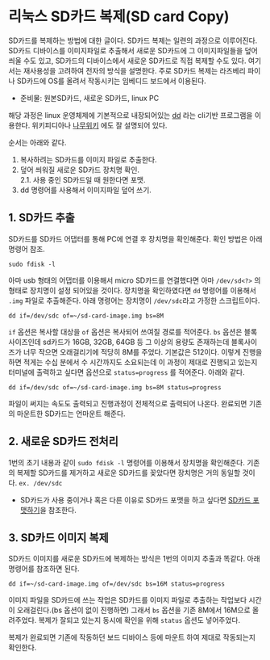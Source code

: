 # 리눅스 SD카드 복제(SD card Copy)
SD카드를 복제하는 방법에 대한 글이다. SD카드 복제는 일련의 과정으로 이루어진다. SD카드 디바이스를 이미지파일로 추출해서 
새로운 SD카드에 그 이미지파일들을 덮어 씌울 수도 있고, SD카드의 디바이스에서 새로운 SD카드로 직접 복제할 수도 있다. 여기서는
재사용성을 고려하여 전자의 방식을 설명한다. 주로 SD카드 복제는 라즈베리 파이나 SD카드에 OS를 올려서 작동시키는
임베디드 보드에서 이용된다.
  - 준비물: 원본SD카드, 새로운 SD카드, linux PC 
  
해당 과정은 linux 운영체제에 기본적으로 내장되어있는 [dd](https://man7.org/linux/man-pages/man1/dd.1.html) 라는 cli기반 프로그램을 이용한다.
위키피디아나 [나무위키](https://namu.wiki/w/%EB%94%94%EB%94%94?from=DD#s-17) 에도 잘 설명되어 있다.

순서는 아래와 같다.
1. 복사하려는 SD카드를 이미지 파일로 추출한다.
2. 덮어 씌워질 새로운 SD카드 장치명 확인.  
2.1. 사용 중인 SD카드일 때 원한다면 포맷.
3. dd 명령어를 사용해서 이미지파일 덮어 쓰기.


## 1. SD카드 추출
SD카드를 SD카드 어댑터를 통해 PC에 연결 후 장치명을 확인해준다. 확인 방법은 아래 명령어 참조.
```shell script
sudo fdisk -l
```
아마 usb 형태의 어댑터를 이용해서 micro SD카드를 연결했다면 아마 `/dev/sd<?>` 의 형태로 장치명이 설정 되어있을 것이다.
장치명을 확인하였다면 `dd` 명령어를 이용해서 `.img` 파일로 추출해준다. 아래 명령어는 장치명이 `/dev/sdc`라고 가정한 스크립트이다.
```shell script
dd if=/dev/sdc of=~/sd-card-image.img bs=8M
```
`if` 옵션은 복사할 대상을 `of` 옵션은 복사되어 쓰여질 경로를 적어준다. `bs` 옵션은 블록사이즈인데 sd카드가 16GB, 32GB, 64GB 등
 그 이상의 용량도 존재하는데 블록사이즈가 너무 작으면 오래걸리기에 적당히 8M를 주었다. 기본값은 512이다. 이렇게 진행을 하면 적게는 수십 분에서
 수 시간까지도 소요되는데 이 과정이 제대로 진행되고 있는지 터미널에 출력하고 싶다면 옵션으로 `status=progress` 를 적어준다. 아래와 같다.
```shell script
dd if=/dev/sdc of=~/sd-card-image.img bs=8M status=progress
```
파일이 써지는 속도도 출력되고 진행과정이 전체적으로 출력되어 나온다. 완료되면 기존의 마운트한 SD카드는 언마운트 해준다.

## 2. 새로운 SD카드 전처리
1번의 초기 내용과 같이 `sudo fdisk -l` 명령어를 이용해서 장치명을 확인해준다. 기존의 복제할 SD카드를 제거하고 
새로운 SD카드를 꽂았다면 장치명은 거의 동일할 것이다. `ex. /dev/sdc`  

* SD카드가 사용 중이거나 혹은 다른 이유로 SD카드 포맷을 하고 싶다면 [SD카드 포맷하기](sdcard_format.md)을 참조한다.

## 3. SD카드 이미지 복제
SD카드 이미지를 새로운 SD카드에 복제하는 방식은 1번의 이미지 추출과 똑같다. 아래 명령어를 참조하면 된다.
```shell script
dd if=~/sd-card-image.img of=/dev/sdc bs=16M status=progress
```
이미지 파일을 SD카드에 쓰는 작업은 SD카드를 이미지 파일로 추출하는 작업보다 시간이 오래걸린다.(bs 옵션이 없이 진행하면)
그래서 `bs` 옵션을 기존 8M에서 16M으로 올려주었다. 복제가 잘되고 있는지 동시에 확인을 위해 `status` 옵션도 넣어주었다.


복제가 완료되면 기존에 작동하던 보드 디바이스 등에 마운트 하여 제대로 작동되는지 확인한다.